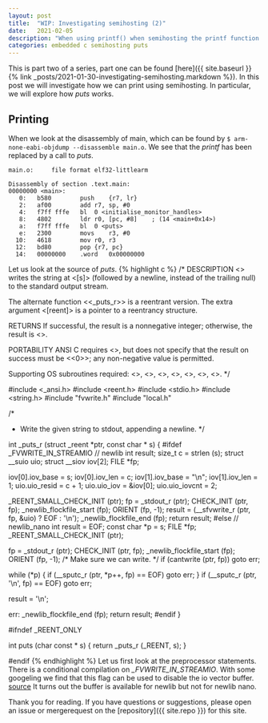 ```yaml
---
layout: post
title:  "WIP: Investigating semihosting (2)"
date:   2021-02-05
description: "When using printf() when semihosting the printf function uses semihosting functions to print to the PC console. We will investigate how this works."
categories: embedded c semihosting puts 
---
```


This is part two of a series, part one can be found [here]({{ site.baseurl }}{% link _posts/2021-01-30-investigating-semihosting.markdown %}).
In this post we will investigate how we can print using semihosting.
In particular, we will explore how *puts* works.
<!--more-->

## Printing
When we look at the disassembly of main, which can be found by `$ arm-none-eabi-objdump --disassemble main.o`.
We see that the *printf* has been replaced by a call to *puts*.
 
```
main.o:     file format elf32-littlearm

Disassembly of section .text.main:
00000000 <main>:
   0:	b580      	push	{r7, lr}
   2:	af00      	add	r7, sp, #0
   4:	f7ff fffe 	bl	0 <initialise_monitor_handles>
   8:	4802      	ldr	r0, [pc, #8]	; (14 <main+0x14>)
   a:	f7ff fffe 	bl	0 <puts>
   e:	2300      	movs	r3, #0
  10:	4618      	mov	r0, r3
  12:	bd80      	pop	{r7, pc}
  14:	00000000 	.word	0x00000000
```

Let us look at the source of *puts*.
{% highlight c %}
/*
DESCRIPTION
<<puts>> writes the string at <[s]> (followed by a newline, instead of
the trailing null) to the standard output stream.

The alternate function <<_puts_r>> is a reentrant version.  The extra
argument <[reent]> is a pointer to a reentrancy structure.

RETURNS
If successful, the result is a nonnegative integer; otherwise, the
result is <<EOF>>.

PORTABILITY
ANSI C requires <<puts>>, but does not specify that the result on
success must be <<0>>; any non-negative value is permitted.

Supporting OS subroutines required: <<close>>, <<fstat>>, <<isatty>>,
<<lseek>>, <<read>>, <<sbrk>>, <<write>>.
*/

#include <_ansi.h>
#include <reent.h>
#include <stdio.h>
#include <string.h>
#include "fvwrite.h"
#include "local.h"

/*
 * Write the given string to stdout, appending a newline.
 */

int
_puts_r (struct _reent *ptr,
       const char * s)
{
#ifdef _FVWRITE_IN_STREAMIO // newlib
  int result;
  size_t c = strlen (s);
  struct __suio uio;
  struct __siov iov[2];
  FILE *fp;

  iov[0].iov_base = s;
  iov[0].iov_len = c;
  iov[1].iov_base = "\n";
  iov[1].iov_len = 1;
  uio.uio_resid = c + 1;
  uio.uio_iov = &iov[0];
  uio.uio_iovcnt = 2;

  _REENT_SMALL_CHECK_INIT (ptr);
  fp = _stdout_r (ptr);
  CHECK_INIT (ptr, fp);
  _newlib_flockfile_start (fp);
  ORIENT (fp, -1);
  result = (__sfvwrite_r (ptr, fp, &uio) ? EOF : '\n');
  _newlib_flockfile_end (fp);
  return result;
#else // newlib_nano
  int result = EOF;
  const char *p = s;
  FILE *fp;
  _REENT_SMALL_CHECK_INIT (ptr);

  fp = _stdout_r (ptr);
  CHECK_INIT (ptr, fp);
  _newlib_flockfile_start (fp);
  ORIENT (fp, -1);
  /* Make sure we can write.  */
  if (cantwrite (ptr, fp))
    goto err;

  while (*p)
    {
      if (__sputc_r (ptr, *p++, fp) == EOF)
	goto err;
    }
  if (__sputc_r (ptr, '\n', fp) == EOF)
    goto err;

  result = '\n';

err:
  _newlib_flockfile_end (fp);
  return result;
#endif
}

#ifndef _REENT_ONLY

int
puts (char const * s)
{
  return _puts_r (_REENT, s);
}

#endif
{% endhighlight %}
Let us first look at the preprocessor statements.
There is a conditional compilation on *_FVWRITE_IN_STREAMIO*.
With some googeling we find that this flag can be used to disable the io vector buffer. [source](https://sourceware.org/legacy-ml/newlib/2013/msg00146.html) 
It turns out the buffer is available for newlib but not for newlib nano. 


Thank you for reading. If you have questions or suggestions, please open an issue or mergerequest on the [repository]({{ site.repo }}) for this site.
